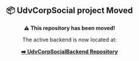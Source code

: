 <h2 align="center">📦 UdvCorpSocial project Moved</h2>

<div align="center">
  <p><strong>⚠️ This repository has been moved!</strong></p>
  <p>The active backend is now located at:</p>
  <p><a href="https://github.com/WebStormUdv/UdvCorpSocialBackend"><strong>➡️ UdvCorpSocialBackend Repository</strong></a></p>
</div>
